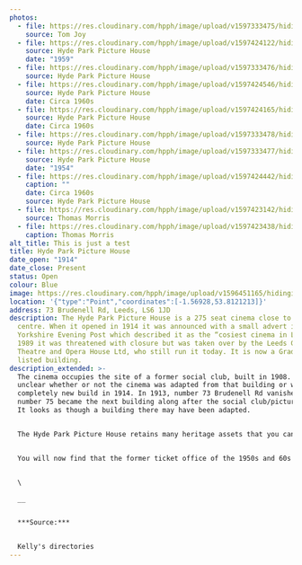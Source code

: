 ```yaml
---
photos:
  - file: https://res.cloudinary.com/hpph/image/upload/v1597333475/hidinginplainsight/HPPH.jpg
    source: Tom Joy
  - file: https://res.cloudinary.com/hpph/image/upload/v1597424122/hidinginplainsight/HPPH_-_1959_14.jpg
    source: Hyde Park Picture House
    date: "1959"
  - file: https://res.cloudinary.com/hpph/image/upload/v1597333476/hidinginplainsight/HPPH_07.jpg
    source: Hyde Park Picture House
  - file: https://res.cloudinary.com/hpph/image/upload/v1597424546/hidinginplainsight/HPPH_circa_1960s_12.jpg
    source: Hyde Park Picture House
    date: Circa 1960s
  - file: https://res.cloudinary.com/hpph/image/upload/v1597424165/hidinginplainsight/HPPH_circa_1960s_10.jpg
    source: Hyde Park Picture House
    date: Circa 1960s
  - file: https://res.cloudinary.com/hpph/image/upload/v1597333478/hidinginplainsight/HPPH_06.jpg
    source: Hyde Park Picture House
  - file: https://res.cloudinary.com/hpph/image/upload/v1597333477/hidinginplainsight/HPPH_08.jpg
    source: Hyde Park Picture House
    date: "1954"
  - file: https://res.cloudinary.com/hpph/image/upload/v1597424442/hidinginplainsight/HPPH_circa_1960s.jpg
    caption: ""
    date: Circa 1960s
    source: Hyde Park Picture House
  - file: https://res.cloudinary.com/hpph/image/upload/v1597423142/hidinginplainsight/Hyde_Park_-_Thomas_Morris_1.tiff
    source: Thomas Morris
  - file: https://res.cloudinary.com/hpph/image/upload/v1597423438/hidinginplainsight/Hyde_Park_-_Thomas_Morris_4.tiff
    caption: Thomas Morris
alt_title: This is just a test
title: Hyde Park Picture House
date_open: "1914"
date_close: Present
status: Open
colour: Blue
image: https://res.cloudinary.com/hpph/image/upload/v1596451165/hidinginplainsight/hydeparkpicturehouse.svg
location: '{"type":"Point","coordinates":[-1.56928,53.8121213]}'
address: 73 Brudenell Rd, Leeds, LS6 1JD
description: The Hyde Park Picture House is a 275 seat cinema close to the city
  centre. When it opened in 1914 it was announced with a small advert in the
  Yorkshire Evening Post which described it as the “cosiest cinema in Leeds”. In
  1989 it was threatened with closure but was taken over by the Leeds Grand
  Theatre and Opera House Ltd, who still run it today. It is now a Grade II
  listed building.
description_extended: >-
  The cinema occupies the site of a former social club, built in 1908. It is
  unclear whether or not the cinema was adapted from that building or was a
  completely new build in 1914. In 1913, number 73 Brudenell Rd vanished and
  number 75 became the next building along after the social club/picture house.
  It looks as though a building there may have been adapted.


  The Hyde Park Picture House retains many heritage assets that you can still see today. Inside the cinema there are nine working gas lights, which are lit every day when the is cinema open. Alongside modern equipment in the projection room there are two restored Cinemeccanica 'Victoria 8' 35mm projectors, these date fom the 1960s and were previously installed in the Louge cinema. The ornate iron lamp pillar outside is also Grade II listed.


  You will now find that the former ticket office of the 1950s and 60s is a tiny shop that sells sweets, cakes and drinks. Going back to the cinema’s earliest years, that same space would have been occupied by a fireplace.


  \

  __ 


  ***Source:***


  Kelly's directories
---
```

